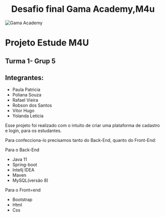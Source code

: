 <h1 style="text-align: center;"> Desafio final Gama Academy,M4u </h1>

![Gama Academy](https://res.cloudinary.com/walljobs/image/upload/v1575401331/kzv4wwbbh6sai7cwqyu8.jpg)

#  Projeto Estude M4U
##  Turma 1- Grup 5

## Integrantes:
* Paula Patricia
* Poliana Souza
* Rafael Vieira
* Robson dos Santos
* Vitor Hugo
* Yolanda Leticia

Esse projeto foi realizado com o intuito de criar uma plataforma de cadastro e login, para os estudantes.

Para confecciona-lo precisamos tanto do Back-End, quanto do Front-End:

Para o Back-End
* Java 11
* Spring-boot
* Intellj IDEA 
* Maven
* MySQL(versão 8)

Para o Front=end
* Bootstrap
* Html
* Css

